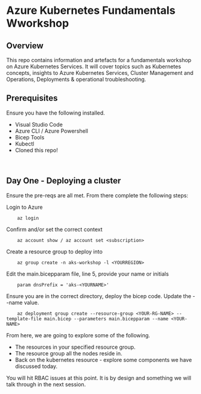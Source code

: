 # Azure Kubernetes Fundamentals Wworkshop

## Overview

This repo contains information and artefacts for a fundamentals workshop on Azure Kubernetes Services. It will cover topics such as Kubernetes concepts, insights to Azure Kubernetes Services, Cluster Management and Operations, Deployments & operational troubleshooting. 

## Prerequisites 

Ensure you have the following installed.

- Visual Studio Code
- Azure CLI / Azure Powershell
- Bicep Tools
- Kubectl
- Cloned this repo!

<br>

## Day One - Deploying a cluster

Ensure the pre-reqs are all met. From there complete the following steps:

Login to Azure
```text
    az login
```

Confirm and/or set the correct context
```text
    az account show / az account set <subscription>
```
Create a resource group to deploy into
```text
    az group create -n aks-workshop -l <YOURREGION>
```
Edit the main.bicepparam file, line 5, provide your name or initials
```text
    param dnsPrefix = 'aks-<YOURNAME>'
```
Ensure you are in the correct directory, deploy the bicep code. Update the --name value.
```text
    az deployment group create --resource-group <YOUR-RG-NAME> --template-file main.bicep --parameters main.bicepparam --name <YOUR-NAME>
```
From here, we are going to explore some of the following.

- The resources in your specified resource group. 
- The resource group all the nodes reside in.
- Back on the kubernetes resource - explore some components we have discussed today.

You will hit RBAC issues at this point. It is by design and something we will talk through in the next session.
